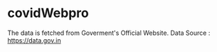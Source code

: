 # covidWebpro
The data is fetched from Goverment's Official Website.
Data Source : https://data.gov.in
